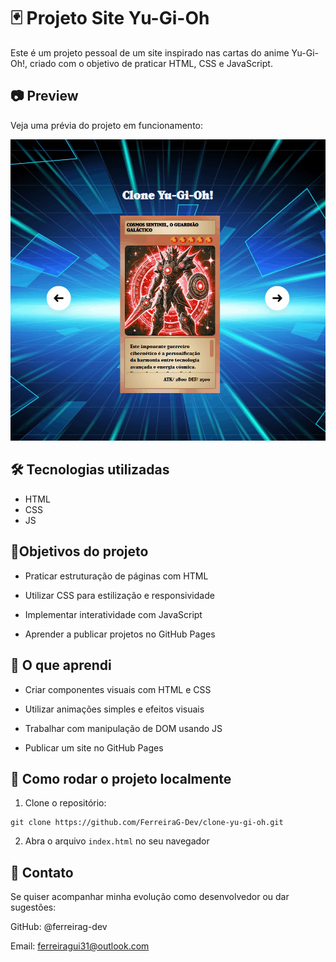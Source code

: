 # 🃏 Projeto Site Yu-Gi-Oh

Este é um projeto pessoal de um site inspirado nas cartas do anime Yu-Gi-Oh!, criado com o objetivo de praticar HTML, CSS e JavaScript.

 ## 📷 Preview
Veja uma prévia do projeto em funcionamento:
<a href="https://ferreirag-dev.github.io/clone-yu-gi-oh/" target="_blank"> 

<img src="./src/assets/readme/animação-do-site.gif" alt=" gif tela inicial projeto site Yu-gi-oh"> 
</a>

## 🛠️ Tecnologias utilizadas 

- HTML
- CSS
- JS

## 🎯Objetivos do projeto

- Praticar estruturação de páginas com HTML

- Utilizar CSS para estilização e responsividade

- Implementar interatividade com JavaScript

- Aprender a publicar projetos no GitHub Pages

## 🧠 O que aprendi

- Criar componentes visuais com HTML e CSS

- Utilizar animações simples e efeitos visuais

- Trabalhar com manipulação de DOM usando JS

- Publicar um site no GitHub Pages

## 📁 Como rodar o projeto localmente

1. Clone o repositório:

```
git clone https://github.com/FerreiraG-Dev/clone-yu-gi-oh.git
```


2. Abra o arquivo ```index.html``` no seu navegador

## 📨 Contato
Se quiser acompanhar minha evolução como desenvolvedor ou dar sugestões:

GitHub: @ferreirag-dev


Email: ferreiragui31@outlook.com

